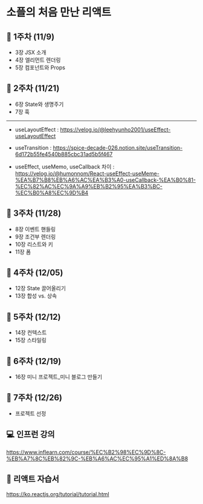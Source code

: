 # 소플의 처음 만난 리액트

## 📢 1주차 (11/9)
- 3장 JSX 소개
- 4장 엘리먼트 렌더링
- 5장 컴포넌트와 Props

## 📢 2주차 (11/21)

- 6장 State와 생명주기
- 7장 훅
--------------------------------
* useLayoutEffect :
https://velog.io/@leehyunho2001/useEffect-useLayoutEffect

* useTransition : 
https://spice-decade-026.notion.site/useTransition-6d172b55fe4540b885cbc31ad5b5f467

* useEffect, useMemo, useCallback 차이 : 
https://velog.io/@humonnom/React-useEffect-useMeme-%EA%B7%B8%EB%A6%AC%EA%B3%A0-useCallback-%EA%B0%81-%EC%82%AC%EC%9A%A9%EB%B2%95%EA%B3%BC-%EC%B0%A8%EC%9D%B4

## 📢 3주차 (11/28)

- 8장 이벤트 핸들링
- 9장 조건부 렌더링
- 10장 리스트와 키
- 11장 폼

## 📢 4주차 (12/05)
- 12장 State 끌어올리기
- 13장 합성 vs. 상속

## 📢 5주차 (12/12)
- 14장 컨텍스트
- 15장 스타일링

## 📢 6주차 (12/19)
- 16장 미니 프로젝트\_미니 블로그 만들기

## 📢 7주차 (12/26)
- 프로젝트 선정


## 💻 인프런 강의

https://www.inflearn.com/course/%EC%B2%98%EC%9D%8C-%EB%A7%8C%EB%82%9C-%EB%A6%AC%EC%95%A1%ED%8A%B8

## 📖 리액트 자습서

https://ko.reactjs.org/tutorial/tutorial.html
